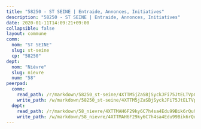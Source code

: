 ```yaml
---
title: "58250 - ST SEINE | Entraide, Annonces, Initiatives"
description: "58250 - ST SEINE | Entraide, Annonces, Initiatives"
date: 2020-01-11T14:09:21+09:00
collapsible: false
layout: commune
comm:
  nom: "ST SEINE"
  slug: st-seine
  cp: "58250"
dept:
  nom: "Nièvre"
  slug: nievre
  num: "58"
peerpad:
  comm:
    read_path: /r/markdown/58250_st-seine/4XTTM5jZaSBjSyckJFi75JtELTVpCSCWArgpu8CWqW8e331QW
    write_path: /w/markdown/58250_st-seine/4XTTM5jZaSBjSyckJFi75JtELTVpCSCWArgpu8CWqW8e331QW-K3TgUrCv1aALGpDYeiTQ695jVcVtCbVb6dRDk6tESC3i4L2n1pucqFjqi2EdBTzSMfASJmscfTn8q3c5AZyVtmVJ7qpnTKTgLvDhHEapcv9nBd1zMNyeHh8W4RC3jN2UgxuFfGin
  dept:
    read_path: /r/markdown/58_nievre/4XTTMAH6F29ky6C7h4sa4Edu99Bik6rQu9XbiuBD1DvLw22pb
    write_path: /w/markdown/58_nievre/4XTTMAH6F29ky6C7h4sa4Edu99Bik6rQu9XbiuBD1DvLw22pb-K3TgUtHs3LnA4VP5N1eQxK9UkiWFz8M5ZP7N97wnUEM9Wfw65apM3LnvEX8HhP2Sd27LDh5t4GgmkbGDUaCqpnkD9BJGbaMbkS8idf1DYkYaRo6rACHXiR4PjahH89PiAFqFL3Lf
---
```


